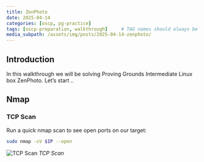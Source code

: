 ```yaml
---
title: ZenPhoto
date: 2025-04-14
categories: [oscp, pg-practice]
tags: [oscp-preparation, walkthrough]     # TAG names should always be lowercase
media_subpath: /assets/img/posts/2025-04-14-zenphoto/
---
```

## Introduction

In this walkthrough we will be solving Proving Grounds Intermediate Linux box ZenPhoto. Let’s start ..

## Nmap

### TCP Scan
Run a quick nmap scan to see open ports on our target:

```bash
sudo nmap -sV $IP --open
```
![TCP Scan](image.png)
_TCP Scan_
